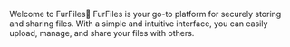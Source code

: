  Welcome to FurFiles🥰
 FurFiles is your go-to platform for securely storing and sharing files. With a simple and intuitive interface, you can easily upload, manage, and share your files with others.

